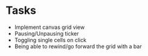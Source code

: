 # Tasks
* Implement canvas grid view
* Pausing/Unpausing ticker
* Toggling single cells on click
* Being able to rewind/go forward the grid with a bar
